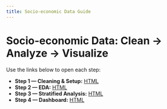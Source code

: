 ```yaml
---
title: Socio-economic Data Guide
---
```


# Socio-economic Data: Clean → Analyze → Visualize

Use the links below to open each step:

- **Step 1 — Cleaning & Setup:** [HTML](https://alexarpu.github.io/Urban-Regeneration-Project-Socio-economic-Data-Analysis-Guide/docs/socieoconomic-data-analysis-guide-1.html)
- **Step 2 — EDA:** [HTML](https://alexarpu.github.io/Urban-Regeneration-Project-Socio-economic-Data-Analysis-Guide/docs/socioeconomic-data-analysis-guide-2.html)
- **Step 3 — Stratified Analysis:** [HTML](https://alexarpu.github.io/Urban-Regeneration-Project-Socio-economic-Data-Analysis-Guide/docs/socioeconomic-data-analysis-guide-3.html)
- **Step 4 — Dashboard:** [HTML](https://alexarpu.github.io/Urban-Regeneration-Project-Socio-economic-Data-Analysis-Guide/docs/Dashboard.html)

